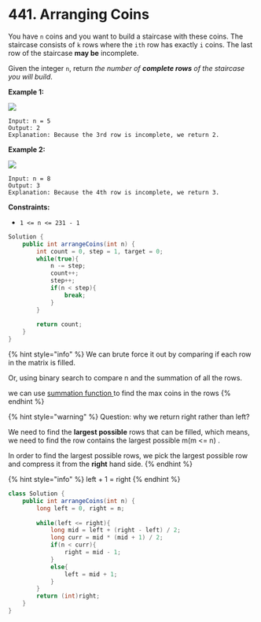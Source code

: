 # 441. Arranging Coins

You have `n` coins and you want to build a staircase with these coins. The staircase consists of `k` rows where the `ith` row has exactly `i` coins. The last row of the staircase **may be** incomplete.

Given the integer `n`, return _the number of **complete rows** of the staircase you will build_.

&#x20;

**Example 1:**

![](https://assets.leetcode.com/uploads/2021/04/09/arrangecoins1-grid.jpg)

```
Input: n = 5
Output: 2
Explanation: Because the 3rd row is incomplete, we return 2.
```

**Example 2:**

![](https://assets.leetcode.com/uploads/2021/04/09/arrangecoins2-grid.jpg)

```
Input: n = 8
Output: 3
Explanation: Because the 4th row is incomplete, we return 3.
```

**Constraints:**

* `1 <= n <= 231 - 1`

```java
Solution {
    public int arrangeCoins(int n) {
        int count = 0, step = 1, target = 0;
        while(true){
            n -= step;
            count++;
            step++;
            if(n < step){
                break;
            }
        }
        
        return count;
    }
}
```

{% hint style="info" %}
We can brute force it out by comparing if each row in the matrix is filled.

Or, using binary search to compare n and the summation of all the rows.

we can use [summation function ](../math-related.md)to find the max coins in the rows
{% endhint %}

{% hint style="warning" %}
Question: why we return right rather than left?

We need to find the **largest possible** rows that can be filled, which means, we need to find the row contains the largest possible m(m <= n) .

In order to find the largest possible rows, we pick the largest possible row and compress it from the **right** hand side.
{% endhint %}

{% hint style="info" %}
left + 1 = right
{% endhint %}

```java
class Solution {
    public int arrangeCoins(int n) {
        long left = 0, right = n;
        
        while(left <= right){
            long mid = left + (right - left) / 2;
            long curr = mid * (mid + 1) / 2;
            if(n < curr){
                right = mid - 1;
            }
            else{
                left = mid + 1;
            }
        }
        return (int)right;
    }
}
```
